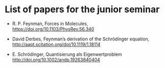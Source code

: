 List of papers for the junior seminar
=====================================

-   R. P. Feynman, Forces in Molecules, <https://doi.org/10.1103/PhysRev.56.340>

-   David Derbes, Feynman’s derivation of the Schrödinger equation, <http://aapt.scitation.org/doi/10.1119/1.18114>

-   E. Schrödinger, Quantisierung als Eigenwertproblem [ http://doi.org/10.1002/andp.19263840404 ]( http://doi.org/10.1002/andp.19263840404 )


